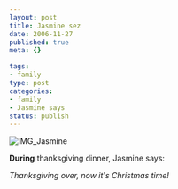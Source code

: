 ```yaml
--- 
layout: post
title: Jasmine sez
date: 2006-11-27
published: true
meta: {}

tags: 
- family
type: post
categories: 
- family
- Jasmine says
status: publish
---
```

![IMG_Jasmine](http://media.eick.us/2011/05/306746766_4679641037_m.jpg) 

**During** thanksgiving dinner, Jasmine says:

 

_Thanksgiving over, now it's Christmas time!_

